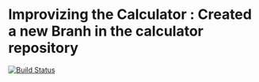 # Improvizing the Calculator : Created a new Branh in the calculator repository 

[![Build Status](https://app.travis-ci.com/hrd9/calc3_part.svg?branch=main)](https://app.travis-ci.com/hrd9/calc3_part)
